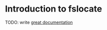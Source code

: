 # Introduction to fslocate

TODO: write [great documentation](http://jacobian.org/writing/great-documentation/what-to-write/)
